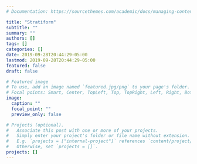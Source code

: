 ```yaml
---
# Documentation: https://sourcethemes.com/academic/docs/managing-content/

title: "Stratiform"
subtitle: ""
summary: ""
authors: []
tags: []
categories: []
date: 2019-09-28T20:44:29-05:00
lastmod: 2019-09-28T20:44:29-05:00
featured: false
draft: false

# Featured image
# To use, add an image named `featured.jpg/png` to your page's folder.
# Focal points: Smart, Center, TopLeft, Top, TopRight, Left, Right, BottomLeft, Bottom, BottomRight.
image:
  caption: ""
  focal_point: ""
  preview_only: false

# Projects (optional).
#   Associate this post with one or more of your projects.
#   Simply enter your project's folder or file name without extension.
#   E.g. `projects = ["internal-project"]` references `content/project/deep-learning/index.md`.
#   Otherwise, set `projects = []`.
projects: []
---
```

